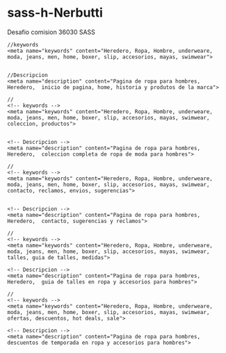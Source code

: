 # sass-h-Nerbutti
Desafio comision 36030 SASS


<!-- cambios en index -->
    //keywords
    <meta name="keywords" content="Heredero, Ropa, Hombre, underweare, moda, jeans, men, home, boxer, slip, accesorios, mayas, swimwear">

    
    //Descripcion
    <meta name="description" content="Pagina de ropa para hombres, Heredero,  inicio de pagina, home, historia y produtos de la marca">

<!-- cambios en coleccion -->

    //
    <!-- keywords -->
    <meta name="keywords" content="Heredero, Ropa, Hombre, underweare, moda, jeans, men, home, boxer, slip, accesorios, mayas, swimwear, coleccion, productos">  
  
    
    <!-- Descripcion -->
    <meta name="description" content="Pagina de ropa para hombres, Heredero,  coleccion completa de ropa de moda para hombres">
  
<!-- cambios en contactenos -->

    //
    <!-- keywords -->
    <meta name="keywords" content="Heredero, Ropa, Hombre, underweare, moda, jeans, men, home, boxer, slip, accesorios, mayas, swimwear, contacto, reclamos, envios, sugerencias">

    
    <!-- Descripcion -->
    <meta name="description" content="Pagina de ropa para hombres, Heredero,  contacto, sugerencias y reclamos">

<!-- cambios en guia de talles -->

    //
    <!-- keywords -->
    <meta name="keywords" content="Heredero, Ropa, Hombre, underweare, moda, jeans, men, home, boxer, slip, accesorios, mayas, swimwear, talles, guia de talles, medidas">

    <!-- Descripcion -->
    <meta name="description" content="Pagina de ropa para hombres, Heredero,  guia de talles en ropa y accesorios para hombres">

<!-- cambios en hotdeals -->

    //
    <!-- keywords -->
    <meta name="keywords" content="Heredero, Ropa, Hombre, underweare, moda, jeans, men, home, boxer, slip, accesorios, mayas, swimwear, ofertas, descuentos, hot deals, sale">

    <!-- Descripcion -->
    <meta name="description" content="Pagina de ropa para hombres, descuentos de temporada en ropa y accesorios para hombres">
